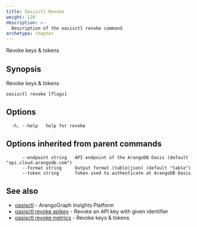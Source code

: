 ```yaml
---
title: Oasisctl Revoke
weight: 120
description: >-
  Description of the oasisctl revoke command
archetype: chapter
---
```

Revoke keys & tokens

## Synopsis

Revoke keys & tokens

```
oasisctl revoke [flags]
```

## Options

```
  -h, --help   help for revoke
```

## Options inherited from parent commands

```
      --endpoint string   API endpoint of the ArangoDB Oasis (default "api.cloud.arangodb.com")
      --format string     Output format (table|json) (default "table")
      --token string      Token used to authenticate at ArangoDB Oasis
```

## See also

* [oasisctl](../options.md)	 - ArangoGraph Insights Platform
* [oasisctl revoke apikey](revoke-api-key.md)	 - Revoke an API key with given identifier
* [oasisctl revoke metrics](revoke-metrics.md)	 - Revoke keys & tokens

